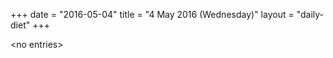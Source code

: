 +++
date = "2016-05-04"
title = "4 May 2016 (Wednesday)"
layout = "daily-diet"
+++


\<no entries\>


